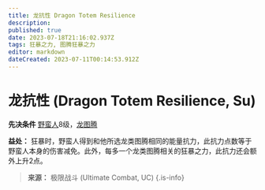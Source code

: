 ```yaml
---
title: 龙抗性 Dragon Totem Resilience
description: 
published: true
date: 2023-07-18T21:16:02.937Z
tags: 狂暴之力, 图腾狂暴之力
editor: markdown
dateCreated: 2023-07-11T00:14:53.912Z
---
```


# 龙抗性 (Dragon Totem Resilience, Su)

**先决条件** [野蛮人](/野蛮人)8级，[龙图腾](/狂暴之力/龙图腾)

**益处：** 狂暴时，野蛮人得到和他所选龙类图腾相同的能量抗力，此抗力点数等于野蛮人本身的伤害减免。此外，每多一个龙类图腾相关的狂暴之力，此抗力还会额外上升2点。

> **来源：** 极限战斗 (Ultimate Combat, UC)
{.is-info}

